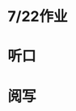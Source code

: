 # 7/22作业

# 听口

# 阅写

[](7%2022%E4%BD%9C%E4%B8%9A%2064f4ab0437aa4a2590bda677030648ad/Untitled%2031735ff52fac4b54a0a3b4696aedd47d.md)